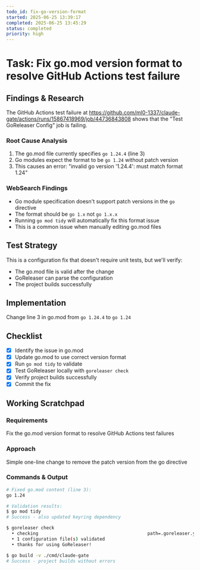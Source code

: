 ```yaml
---
todo_id: fix-go-version-format
started: 2025-06-25 13:39:17
completed: 2025-06-25 13:45:29
status: completed
priority: high
---
```


# Task: Fix go.mod version format to resolve GitHub Actions test failure

## Findings & Research

The GitHub Actions test failure at https://github.com/ml0-1337/claude-gate/actions/runs/15867418969/job/44736843808 shows that the "Test GoReleaser Config" job is failing.

### Root Cause Analysis
1. The go.mod file currently specifies `go 1.24.4` (line 3)
2. Go modules expect the format to be `go 1.24` without patch version
3. This causes an error: "invalid go version '1.24.4': must match format 1.24"

### WebSearch Findings
- Go module specification doesn't support patch versions in the `go` directive
- The format should be `go 1.x` not `go 1.x.x`
- Running `go mod tidy` will automatically fix this format issue
- This is a common issue when manually editing go.mod files

## Test Strategy

This is a configuration fix that doesn't require unit tests, but we'll verify:
- The go.mod file is valid after the change
- GoReleaser can parse the configuration
- The project builds successfully

## Implementation

Change line 3 in go.mod from `go 1.24.4` to `go 1.24`

## Checklist

- [x] Identify the issue in go.mod
- [x] Update go.mod to use correct version format
- [x] Run `go mod tidy` to validate
- [x] Test GoReleaser locally with `goreleaser check`
- [x] Verify project builds successfully
- [x] Commit the fix

## Working Scratchpad

### Requirements
Fix the go.mod version format to resolve GitHub Actions test failures

### Approach
Simple one-line change to remove the patch version from the go directive

### Commands & Output

```bash
# Fixed go.mod content (line 3):
go 1.24

# Validation results:
$ go mod tidy
# Success - also updated keyring dependency

$ goreleaser check
  • checking                                         path=.goreleaser.yml
  • 1 configuration file(s) validated
  • thanks for using GoReleaser!

$ go build -v ./cmd/claude-gate
# Success - project builds without errors
```